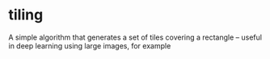 # tiling
A simple algorithm that generates a set of tiles covering a rectangle – useful in deep learning using large images, for example
